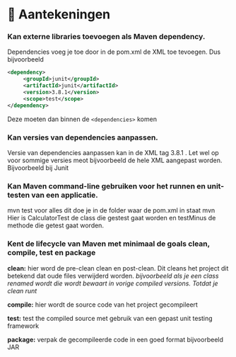 # 📓 Aantekeningen

### Kan externe libraries toevoegen als Maven dependency.
Dependencies voeg je toe door in de pom.xml de XML toe tevoegen.
Dus bijvoorbeeld

```xml
<dependency>
     <groupId>junit</groupId>
     <artifactId>junit</artifactId>
     <version>3.8.1</version>
     <scope>test</scope>
</dependency>
```
Deze moeten dan binnen de ``<dependencies>`` komen

### Kan versies van dependencies aanpassen.
Versie van dependencies aanpassen kan in de XML tag <version> 3.8.1 </version>. Let wel op voor 
sommige versies meot bijvoorbeeld de hele XML <dependency> aangepast worden. Bijvoorbeeld bij Junit


### Kan Maven command-line gebruiken voor het runnen en unit-testen van een applicatie.
mvn test voor alles dit doe je in de folder waar de pom.xml in staat
mvn 	
Hier is CalculatorTest de class die gestest gaat worden en testMinus de methode die getest gaat worden.

### Kent de lifecycle van Maven met minimaal de goals clean, compile, test en package
**clean:** hier word de pre-clean clean en post-clean. Dit cleans het project dit betekend dat oude files verwijderd worden. 
*bijvoorbeeld als je een class renamed wordt die wordt bewaart in vorige compiled versions. Totdat je clean runt*

**compile:** hier wordt de source code van het project gecompileert

**test:** test the compiled source met gebruik van een gepast unit testing framework

**package:** verpak de gecompileerde code in een goed format bijvoorbeeld JAR
